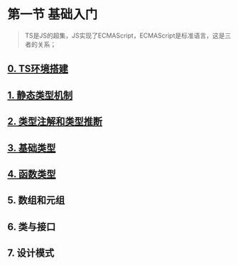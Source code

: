 # 第一节 基础入门
> TS是JS的超集，JS实现了ECMAScript，ECMAScript是标准语言，这是三者的关系；

## [0. TS环境搭建](/lesson1/1-0.md)

## [1. 静态类型机制](/lesson1/1-1.md)

## [2. 类型注解和类型推断](/lesson1/1-2.md)

## [3. 基础类型](/lesson1/1-3.md)

## [4. 函数类型](/lesson1/1-4.md)

## 5. 数组和元组

## 6. 类与接口

## 7. 设计模式